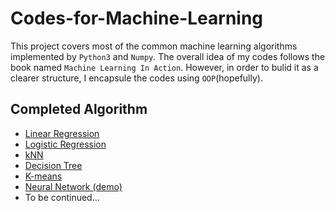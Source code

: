 # Codes-for-Machine-Learning

This project covers most of the common machine learning algorithms implemented by `Python3` and `Numpy`. The overall idea of my 
codes follows the book named `Machine Learning In Action`. However, in order to bulid it as a clearer structure, I encapsule
the codes using `OOP`(hopefully). 

## Completed Algorithm
- [Linear Regression](https://github.com/Kobeyond/Codes-for-Machine-Learning/tree/master/Linear%20Regression)
- [Logistic Regression](https://github.com/Kobeyond/Codes-for-Machine-Learning/tree/master/Logistic%20Regression)
- [kNN](https://github.com/Kobeyond/Codes-for-Machine-Learning/tree/master/KNN)
- [Decision Tree](https://github.com/Kobeyond/Codes-for-Machine-Learning/tree/master/Decision%20Tree)
- [K-means](https://github.com/Kobeyond/Codes-for-Machine-Learning/tree/master/K-means)
- [Neural Network (demo)](https://github.com/Kobeyond/Codes-for-Machine-Learning/tree/master/Neural%20Network)
- To be continued... 

